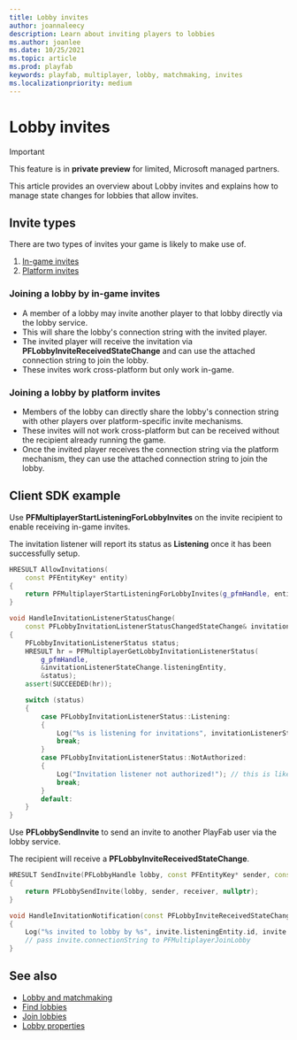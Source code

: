 ```yaml
---
title: Lobby invites
author: joannaleecy
description: Learn about inviting players to lobbies
ms.author: joanlee
ms.date: 10/25/2021
ms.topic: article
ms.prod: playfab
keywords: playfab, multiplayer, lobby, matchmaking, invites
ms.localizationpriority: medium
---
```


# Lobby invites

> [!IMPORTANT]
> This feature is in **private preview** for limited, Microsoft managed partners.

This article provides an overview about Lobby invites and explains how to manage state changes for lobbies that allow invites.

## Invite types

There are two types of invites your game is likely to make use of.

1. [In-game invites](#joining-a-lobby-by-in-game-invites)
1. [Platform invites](#joining-a-lobby-by-platform-invites)

### Joining a lobby by in-game invites

* A member of a lobby may invite another player to that lobby directly via the lobby service.
* This will share the lobby's connection string with the invited player.
* The invited player will receive the invitation via __PFLobbyInviteReceivedStateChange__ and can use the attached connection string to join the lobby.
* These invites work cross-platform but only work in-game.

### Joining a lobby by platform invites

* Members of the lobby can directly share the lobby's connection string with other players over platform-specific invite mechanisms.
* These invites will not work cross-platform but can be received without the recipient already running the game. 
* Once the invited player receives the connection string via the platform mechanism, they can use the attached connection string to join the lobby.

## Client SDK example

Use __PFMultiplayerStartListeningForLobbyInvites__ on the invite recipient to enable receiving in-game invites.

The invitation listener will report its status as __Listening__ once it has been successfully setup.

```cpp
HRESULT AllowInvitations(
    const PFEntityKey* entity)
{
    return PFMultiplayerStartListeningForLobbyInvites(g_pfmHandle, entity);
}

void HandleInvitationListenerStatusChange(
    const PFLobbyInvitationListenerStatusChangedStateChange& invitationListenerStateChange)
{
    PFLobbyInvitationListenerStatus status;
    HRESULT hr = PFMultiplayerGetLobbyInvitationListenerStatus(
        g_pfmHandle,
        &invitationListenerStateChange.listeningEntity,
        &status);
    assert(SUCCEEDED(hr));

    switch (status)
    {
        case PFLobbyInvitationListenerStatus::Listening:
        {
            Log("%s is listening for invitations", invitationListenerStateChange.listeningEntity.id);
            break;
        }
        case PFLobbyInvitationListenerStatus::NotAuthorized:
        {
            Log("Invitation listener not authorized!"); // this is likely an issue with the listener's entity token.
            break;
        }
        default:
    }
}
```

Use __PFLobbySendInvite__ to send an invite to another PlayFab user via the lobby service.

The recipient will receive a __PFLobbyInviteReceivedStateChange__.

```cpp
HRESULT SendInvite(PFLobbyHandle lobby, const PFEntityKey* sender, const PFEntityKey* receiver)
{
    return PFLobbySendInvite(lobby, sender, receiver, nullptr);
}

void HandleInvitationNotification(const PFLobbyInviteReceivedStateChange& invite)
{
    Log("%s invited to lobby by %s", invite.listeningEntity.id, invite.invitingEntity.id);
    // pass invite.connectionString to PFMultiplayerJoinLobby
}
```

## See also

* [Lobby and matchmaking](lobby-and-matchmaking.md)
* [Find lobbies](find-lobbies.md)
* [Join lobbies](join-lobbies.md)
* [Lobby properties](lobby-properties.md)

